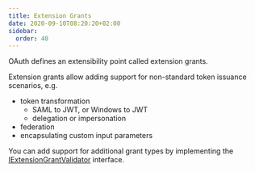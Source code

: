 ```yaml
---
title: Extension Grants
date: 2020-09-10T08:20:20+02:00
sidebar:
  order: 40
---
```



OAuth defines an extensibility point called extension grants.

Extension grants allow adding support for non-standard token issuance scenarios, e.g.

* token transformation
    * SAML to JWT, or Windows to JWT
    * delegation or impersonation
* federation
* encapsulating custom input parameters

You can add support for additional grant types by implementing the [IExtensionGrantValidator](/identityserver/v7/reference/validators/extension_grant_validator) interface.
